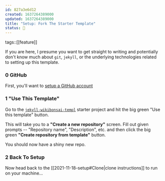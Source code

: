 ```yaml
---
id: 827a3e6d12
created: 1637264389000
updated: 1637264389000
title: "Setup: Fork The Starter Template"
status: 🥭
---
```


tags::[[feature]]


If you are here, I presume you want to get straight to writing and potentially don't know much about `git`, `jekyll`, or the underlying technologies related to setting up this template.

### 0 GitHub

First, you'll want to [setup a GitHub account](https://github.com/signup)

### 1 "Use This Template"

Go to the [`jekyll-wikibonsai-templ`](https://github.com/wikibonsai/jekyll-wikibonsai-templ) starter project and hit the big green "Use this template" button.

This will take you to a **"Create a new repository"** screen. Fill out given prompts -- "Repository name", "Description", etc. and then click the big green **"Create repository from template"** button.

You should now have a shiny new repo.

### 2 Back To Setup

Now head back to the [[2021-11-18-setup#Clone|clone instructions]] to run on your machine...
